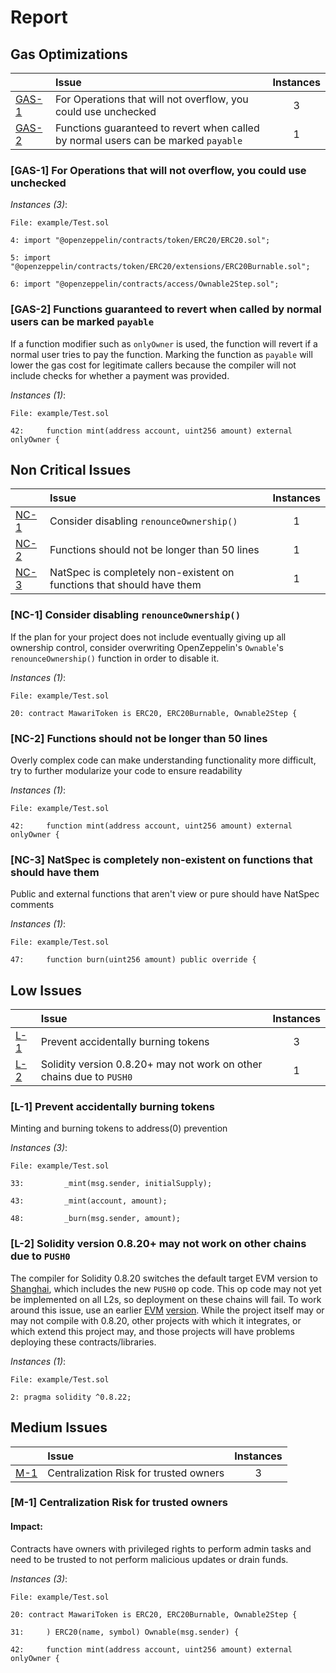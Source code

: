 # Report


## Gas Optimizations


| |Issue|Instances|
|-|:-|:-:|
| [GAS-1](#GAS-1) | For Operations that will not overflow, you could use unchecked | 3 |
| [GAS-2](#GAS-2) | Functions guaranteed to revert when called by normal users can be marked `payable` | 1 |
### <a name="GAS-1"></a>[GAS-1] For Operations that will not overflow, you could use unchecked

*Instances (3)*:
```solidity
File: example/Test.sol

4: import "@openzeppelin/contracts/token/ERC20/ERC20.sol";

5: import "@openzeppelin/contracts/token/ERC20/extensions/ERC20Burnable.sol";

6: import "@openzeppelin/contracts/access/Ownable2Step.sol";

```

### <a name="GAS-2"></a>[GAS-2] Functions guaranteed to revert when called by normal users can be marked `payable`
If a function modifier such as `onlyOwner` is used, the function will revert if a normal user tries to pay the function. Marking the function as `payable` will lower the gas cost for legitimate callers because the compiler will not include checks for whether a payment was provided.

*Instances (1)*:
```solidity
File: example/Test.sol

42:     function mint(address account, uint256 amount) external onlyOwner {

```


## Non Critical Issues


| |Issue|Instances|
|-|:-|:-:|
| [NC-1](#NC-1) | Consider disabling `renounceOwnership()` | 1 |
| [NC-2](#NC-2) | Functions should not be longer than 50 lines | 1 |
| [NC-3](#NC-3) | NatSpec is completely non-existent on functions that should have them | 1 |
### <a name="NC-1"></a>[NC-1] Consider disabling `renounceOwnership()`
If the plan for your project does not include eventually giving up all ownership control, consider overwriting OpenZeppelin's `Ownable`'s `renounceOwnership()` function in order to disable it.

*Instances (1)*:
```solidity
File: example/Test.sol

20: contract MawariToken is ERC20, ERC20Burnable, Ownable2Step {

```

### <a name="NC-2"></a>[NC-2] Functions should not be longer than 50 lines
Overly complex code can make understanding functionality more difficult, try to further modularize your code to ensure readability 

*Instances (1)*:
```solidity
File: example/Test.sol

42:     function mint(address account, uint256 amount) external onlyOwner {

```

### <a name="NC-3"></a>[NC-3] NatSpec is completely non-existent on functions that should have them
Public and external functions that aren't view or pure should have NatSpec comments

*Instances (1)*:
```solidity
File: example/Test.sol

47:     function burn(uint256 amount) public override {

```


## Low Issues


| |Issue|Instances|
|-|:-|:-:|
| [L-1](#L-1) | Prevent accidentally burning tokens | 3 |
| [L-2](#L-2) | Solidity version 0.8.20+ may not work on other chains due to `PUSH0` | 1 |
### <a name="L-1"></a>[L-1] Prevent accidentally burning tokens
Minting and burning tokens to address(0) prevention

*Instances (3)*:
```solidity
File: example/Test.sol

33:         _mint(msg.sender, initialSupply);

43:         _mint(account, amount);

48:         _burn(msg.sender, amount);

```

### <a name="L-2"></a>[L-2] Solidity version 0.8.20+ may not work on other chains due to `PUSH0`
The compiler for Solidity 0.8.20 switches the default target EVM version to [Shanghai](https://blog.soliditylang.org/2023/05/10/solidity-0.8.20-release-announcement/#important-note), which includes the new `PUSH0` op code. This op code may not yet be implemented on all L2s, so deployment on these chains will fail. To work around this issue, use an earlier [EVM](https://docs.soliditylang.org/en/v0.8.20/using-the-compiler.html?ref=zaryabs.com#setting-the-evm-version-to-target) [version](https://book.getfoundry.sh/reference/config/solidity-compiler#evm_version). While the project itself may or may not compile with 0.8.20, other projects with which it integrates, or which extend this project may, and those projects will have problems deploying these contracts/libraries.

*Instances (1)*:
```solidity
File: example/Test.sol

2: pragma solidity ^0.8.22;

```


## Medium Issues


| |Issue|Instances|
|-|:-|:-:|
| [M-1](#M-1) | Centralization Risk for trusted owners | 3 |
### <a name="M-1"></a>[M-1] Centralization Risk for trusted owners

#### Impact:
Contracts have owners with privileged rights to perform admin tasks and need to be trusted to not perform malicious updates or drain funds.

*Instances (3)*:
```solidity
File: example/Test.sol

20: contract MawariToken is ERC20, ERC20Burnable, Ownable2Step {

31:     ) ERC20(name, symbol) Ownable(msg.sender) {

42:     function mint(address account, uint256 amount) external onlyOwner {

```

